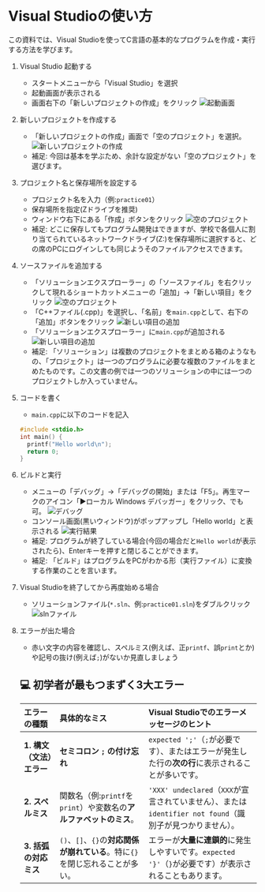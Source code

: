 # Visual Studioの使い方
この資料では、Visual Studioを使ってC言語の基本的なプログラムを作成・実行する方法を学びます。

1. Visual Studio 起動する
    - スタートメニューから「Visual Studio」を選択
    - 起動画面が表示される
    - 画面右下の「新しいプロジェクトの作成」をクリック
    ![起動画面](./images/vs_01.png)

1. 新しいプロジェクトを作成する
    - 「新しいプロジェクトの作成」画面で「空のプロジェクト」を選択。
![新しいプロジェクトの作成](./images/vs_02_01.png)
    - 補足: 今回は基本を学ぶため、余計な設定がない「空のプロジェクト」を選びます。

1. プロジェクト名と保存場所を設定する
    - プロジェクト名を入力（例:`practice01`）
    - 保存場所を指定(Zドライブを推奨)
    - ウィンドウ右下にある「作成」ボタンをクリック
    ![空のプロジェクト](./images/vs_03.png)
    - 補足: どこに保存してもプログラム開発はできますが、学校で各個人に割り当てられているネットワークドライブ(Z:\)を保存場所に選択すると、どの席のPCにログインしても同じようそのファイルアクセスできます。

1. ソースファイルを追加する
    - 「ソリューションエクスプローラー」の「ソースファイル」を右クリックして現れるショートカットメニューの「追加」→「新しい項目」をクリック
      ![空のプロジェクト](./images/vs_04.png)
    - 「C++ファイル(.cpp)」を選択し、「名前」を`main.cpp`として、右下の「追加」ボタンをクリック
      ![新しい項目の追加](./images/vs_05.png)
    - 「ソリューションエクスプローラー」に`main.cpp`が追加される
      ![新しい項目の追加](./images/vs_06.png)
    - 補足: 「ソリューション」は複数のプロジェクトをまとめる箱のようなもの、「プロジェクト」は一つのプログラムに必要な複数のファイルをまとめたものです。この文書の例では一つのソリューションの中には一つのプロジェクトしか入っていません。

1. コードを書く
    - `main.cpp`に以下のコードを記入
    ```c
    #include <stdio.h>
    int main() {
      printf("Hello world\n");
      return 0;
    }
    ```

1. ビルドと実行
    - メニューの「デバッグ」→「デバッグの開始」または「F5」。再生マークのアイコン「▶ローカル Windows デバッガー」をクリック、でも可。
      ![デバッグ](./images/vs_07.png)
    - コンソール画面(黒いウィンドウ)がポップアップし「Hello world」と表示される
      ![実行結果](./images/vs_08.png)
    - 補足: プログラムが終了している場合(今回の場合だと`Hello world`が表示されたら)、Enterキーを押すと閉じることができます。
    - 補足: 「ビルド」はプログラムをPCがわかる形（実行ファイル）に変換する作業のことを言います。

1. Visual Studioを終了してから再度始める場合
    - ソリューションファイル(`*.sln`、例:`practice01.sln`)をダブルクリック
      ![slnファイル](./images/vs_09.png)

1. エラーが出た場合
    - 赤い文字の内容を確認し、スペルミス(例えば、正`printf`、誤`print`とか)や記号の抜け(例えば`;`)がないか見直しましょう

    ## 💻 初学者が最もつまずく3大エラー

    | エラーの種類 | 具体的なミス | Visual Studioでのエラーメッセージのヒント |
    | :--- | :--- | :--- |
    | **1. 構文（文法）エラー** | **セミコロン `;` の付け忘れ** | `expected ';'`（`;`が必要です）、またはエラーが発生した行の**次の行**に表示されることが多いです。 |
    | **2. スペルミス** | 関数名（例:`printf`を`print`）や変数名の**アルファベットのミス**。 | `'XXX' undeclared`（`XXX`が宣言されていません）、または`identifier not found`（識別子が見つかりません）。 |
    | **3. 括弧の対応ミス** | `()`、`[]`、`{}`の**対応関係が崩れている**。特に`{}`を閉じ忘れることが多い。 | エラーが**大量に連鎖的**に発生しやすいです。`expected '}'`（`}`が必要です）が表示されることもあります。 |
